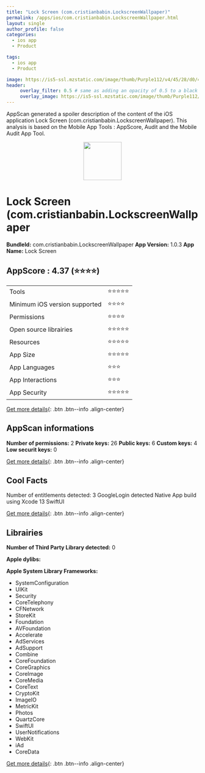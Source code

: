 ```yaml
---
title: "Lock Screen (com.cristianbabin.LockscreenWallpaper)"
permalink: /apps/ios/com.cristianbabin.LockscreenWallpaper.html
layout: single
author_profile: false
categories: 
  - ios app 
  - Product 

tags: 
  - ios app 
  - Product 

image: https://is5-ssl.mzstatic.com/image/thumb/Purple112/v4/45/28/d0/4528d051-7704-ca0d-1ff9-22cfc14108eb/AppIcon-1x_U007emarketing-0-6-0-85-220.png/512x512bb.jpg
header: 
     overlay_filter: 0.5 # same as adding an opacity of 0.5 to a black background
     overlay_image: https://is5-ssl.mzstatic.com/image/thumb/Purple112/v4/45/28/d0/4528d051-7704-ca0d-1ff9-22cfc14108eb/AppIcon-1x_U007emarketing-0-6-0-85-220.png/512x512bb.jpg
---
```

AppScan generated a spoiler description of the content of the iOS application Lock Screen (com.cristianbabin.LockscreenWallpaper). This analysis is based on the Mobile App Tools : AppScore, Audit and the Mobile Audit App Tool.

  
  
<div style="text-align: center;"><img src="https://is5-ssl.mzstatic.com/image/thumb/Purple112/v4/45/28/d0/4528d051-7704-ca0d-1ff9-22cfc14108eb/AppIcon-1x_U007emarketing-0-6-0-85-220.png/512x512bb.jpg" width="100" height="100"></div>  
  
# Lock Screen (com.cristianbabin.LockscreenWallpaper

**BundleId:** com.cristianbabin.LockscreenWallpaper
**App Version:** 1.0.3
**App Name:** Lock Screen


## AppScore : 4.37 (⭐️⭐️⭐️⭐️) 

<table>
<tr><td> Tools </td><td> ⭐️⭐️⭐️⭐️⭐️ </td></tr>
<tr><td> Minimum iOS version supported </td><td> ⭐️⭐️⭐️⭐️ </td></tr>
<tr><td> Permissions </td><td> ⭐️⭐️⭐️⭐️ </td></tr>
<tr><td> Open source librairies </td><td> ⭐️⭐️⭐️⭐️⭐️ </td></tr>
<tr><td> Resources </td><td> ⭐️⭐️⭐️⭐️⭐️ </td></tr>
<tr><td> App Size </td><td> ⭐️⭐️⭐️⭐️⭐️ </td></tr>
<tr><td> App Languages </td><td> ⭐️⭐️⭐️ </td></tr>
<tr><td> App Interactions </td><td> ⭐️⭐️⭐️ </td></tr>
<tr><td> App Security </td><td> ⭐️⭐️⭐️⭐️⭐️ </td></tr>
</table>

[Get more details](/pricing.html){: .btn .btn--info .align-center}  
  
## AppScan informations 

**Number of permissions:** 2
**Private keys:** 26
**Public keys:** 6
**Custom keys:** 4
**Low securit keys:** 0
  
[Get more details](/pricing.html){: .btn .btn--info .align-center}

## Cool Facts

Number of entitlements detected: 3
GoogleLogin detected
Native App
build using Xcode 13
SwiftUI
  
[Get more details](/pricing.html){: .btn .btn--info .align-center}

## Librairies 
**Number of Third Party Library detected:** 0

**Apple dylibs:**


**Apple System Library Frameworks:**
- SystemConfiguration
- UIKit
- Security
- CoreTelephony
- CFNetwork
- StoreKit
- Foundation
- AVFoundation
- Accelerate
- AdServices
- AdSupport
- Combine
- CoreFoundation
- CoreGraphics
- CoreImage
- CoreMedia
- CoreText
- CryptoKit
- ImageIO
- MetricKit
- Photos
- QuartzCore
- SwiftUI
- UserNotifications
- WebKit
- iAd
- CoreData


  
[Get more details](/pricing.html){: .btn .btn--info .align-center}

